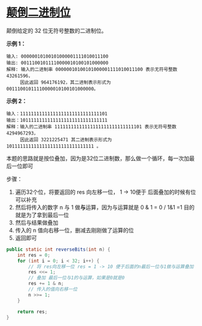 # [颠倒二进制位](https://leetcode-cn.com/problems/reverse-bits/)

颠倒给定的 32 位无符号整数的二进制位。

**示例 1：**

```
输入: 00000010100101000001111010011100
输出: 00111001011110000010100101000000
解释: 输入的二进制串 00000010100101000001111010011100 表示无符号整数 43261596，
     因此返回 964176192，其二进制表示形式为 00111001011110000010100101000000。
```

**示例 2：**

```
输入：11111111111111111111111111111101
输出：10111111111111111111111111111111
解释：输入的二进制串 11111111111111111111111111111101 表示无符号整数 4294967293，
     因此返回 3221225471 其二进制表示形式为 10111111111111111111111111111111 。
```



本题的思路就是按位叠加，因为是32位二进制数，那么做一个循环，每一次加最后一位即可

步骤：

1. 遍历32个位，将要返回的 res 向左移一位， 1 -> 10便于 后面叠加的时候有位可以补充
2. 然后将传入的数字 n 与 1 做**与**运算，因为与运算就是 0 & 1 = 0 / 1&1 =1 目的就是为了拿到最后一位
3. 然后与结果做叠加
4. 传入的 n 值向右移一位，删减去刚刚做了运算的位
5. 返回即可



```java
public static int reverseBits(int n) {
    int res = 0;
    for (int i = 0; i < 32; i++) {
        // 将 res向左移一位 res = 1 -> 10 便于后面的n最后一位与1做与运算叠加
        res <<= 1;
        // 叠加 最后一位与1的与运算，如果是0就是0
        res += 1 & n;
        // 传入的值向右移一位
        n >>= 1;
    }

    return res;
}
```

